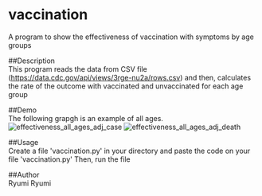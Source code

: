 vaccination
====

A program to show the effectiveness of vaccination with symptoms by age groups

##Description  
This program reads the data from CSV file (https://data.cdc.gov/api/views/3rge-nu2a/rows.csv) and then, calculates the rate of the outcome with vaccinated and unvaccinated for each age group

##Demo  
The following grapgh is an example of all ages.  
![effectiveness_all_ages_adj_case](https://github.com/Ryumi-Ryumi/vaccination/assets/153894701/41f10551-f57d-4acb-a28f-8022c953765f)
![effectiveness_all_ages_adj_death](https://github.com/Ryumi-Ryumi/vaccination/assets/153894701/27389c53-8147-42d7-9536-03b133cbf77c)

##Usage  
Create a file 'vaccination.py' in your directory and paste the code on your file 'vaccination.py'
Then, run the file

##Author  
Ryumi Ryumi
